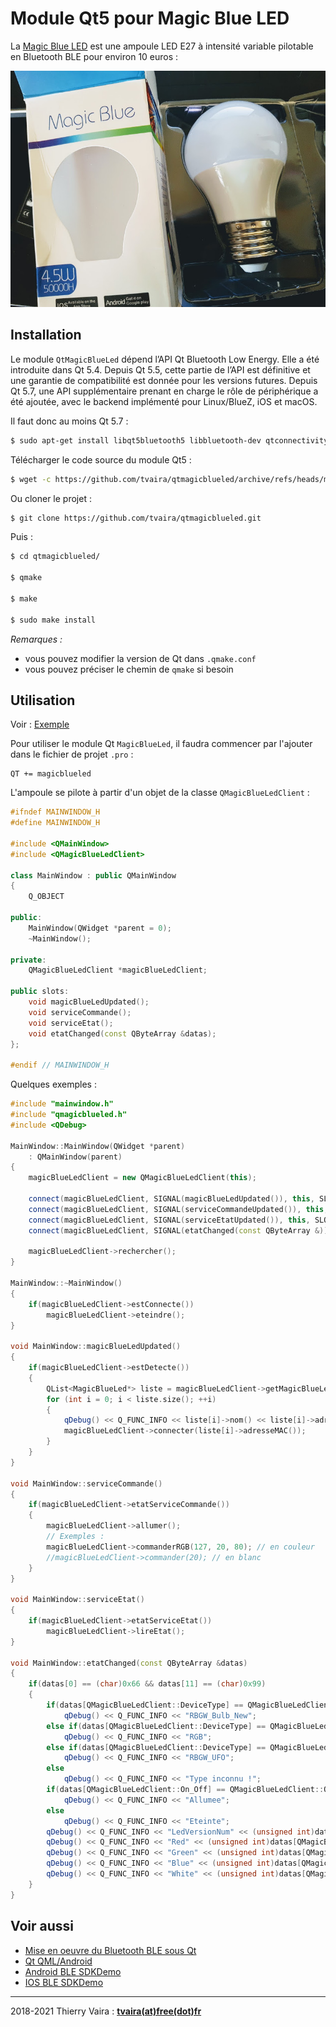 # Module Qt5 pour Magic Blue LED

La [Magic Blue LED](https://fr.gearbest.com/smart-light-bulb/pp_230349.html) est une ampoule LED E27 à intensité variable pilotable en Bluetooth BLE pour environ 10 euros :

![](./images/magicblue.jpg)

## Installation

Le module `QtMagicBlueLed` dépend l’API Qt Bluetooth Low Energy. Elle a été introduite dans Qt 5.4. Depuis Qt 5.5, cette partie de l’API est définitive et une garantie de compatibilité est donnée pour les versions futures. Depuis Qt 5.7, une API supplémentaire prenant en charge le rôle de périphérique a été ajoutée, avec le backend implémenté pour Linux/BlueZ, iOS et macOS.

Il faut donc au moins Qt 5.7 :

```sh
$ sudo apt-get install libqt5bluetooth5 libbluetooth-dev qtconnectivity5-dev qtconnectivity5-examples
```

Télécharger le code source du module Qt5 :

```sh
$ wget -c https://github.com/tvaira/qtmagicblueled/archive/refs/heads/main.zip
```

Ou cloner le projet :

```sh
$ git clone https://github.com/tvaira/qtmagicblueled.git
```

Puis :

```sh
$ cd qtmagicblueled/

$ qmake

$ make

$ sudo make install
```

_Remarques :_

- vous pouvez modifier la version de Qt dans `.qmake.conf`
- vous pouvez préciser le chemin de `qmake` si besoin

## Utilisation

Voir : [Exemple](https://github.com/tvaira/qtmagicblueled/tree/main/examples/MagicBlueLedClient)

Pour utiliser le module Qt `MagicBlueLed`, il faudra commencer par l'ajouter dans le fichier de projet `.pro` :

```
QT += magicblueled
```

L'ampoule se pilote à partir d'un objet de la classe `QMagicBlueLedClient` :

```cpp
#ifndef MAINWINDOW_H
#define MAINWINDOW_H

#include <QMainWindow>
#include <QMagicBlueLedClient>

class MainWindow : public QMainWindow
{
    Q_OBJECT

public:
    MainWindow(QWidget *parent = 0);
    ~MainWindow();

private:
    QMagicBlueLedClient *magicBlueLedClient;

public slots:
    void magicBlueLedUpdated();
    void serviceCommande();
    void serviceEtat();
    void etatChanged(const QByteArray &datas);
};

#endif // MAINWINDOW_H
```

Quelques exemples :

```cpp
#include "mainwindow.h"
#include "qmagicblueled.h"
#include <QDebug>

MainWindow::MainWindow(QWidget *parent)
    : QMainWindow(parent)
{
    magicBlueLedClient = new QMagicBlueLedClient(this);

    connect(magicBlueLedClient, SIGNAL(magicBlueLedUpdated()), this, SLOT(magicBlueLedUpdated()));
    connect(magicBlueLedClient, SIGNAL(serviceCommandeUpdated()), this, SLOT(serviceCommande()));
    connect(magicBlueLedClient, SIGNAL(serviceEtatUpdated()), this, SLOT(serviceEtat()));
    connect(magicBlueLedClient, SIGNAL(etatChanged(const QByteArray &)), this, SLOT(etatChanged(const QByteArray &)));

    magicBlueLedClient->rechercher();
}

MainWindow::~MainWindow()
{
    if(magicBlueLedClient->estConnecte())
        magicBlueLedClient->eteindre();
}

void MainWindow::magicBlueLedUpdated()
{
    if(magicBlueLedClient->estDetecte())
    {
        QList<MagicBlueLed*> liste = magicBlueLedClient->getMagicBlueLed();
        for (int i = 0; i < liste.size(); ++i)
        {
            qDebug() << Q_FUNC_INFO << liste[i]->nom() << liste[i]->adresseMAC();
            magicBlueLedClient->connecter(liste[i]->adresseMAC());
        }
    }
}

void MainWindow::serviceCommande()
{
    if(magicBlueLedClient->etatServiceCommande())
    {
        magicBlueLedClient->allumer();
        // Exemples :
        magicBlueLedClient->commanderRGB(127, 20, 80); // en couleur
        //magicBlueLedClient->commander(20); // en blanc
    }
}

void MainWindow::serviceEtat()
{
    if(magicBlueLedClient->etatServiceEtat())
        magicBlueLedClient->lireEtat();
}

void MainWindow::etatChanged(const QByteArray &datas)
{
    if(datas[0] == (char)0x66 && datas[11] == (char)0x99)
    {
        if(datas[QMagicBlueLedClient::DeviceType] == QMagicBlueLedClient::RBGW_Bulb_New)
            qDebug() << Q_FUNC_INFO << "RBGW_Bulb_New";
        else if(datas[QMagicBlueLedClient::DeviceType] == QMagicBlueLedClient::RGB)
            qDebug() << Q_FUNC_INFO << "RGB";
        else if(datas[QMagicBlueLedClient::DeviceType] == QMagicBlueLedClient::RBGW_UFO)
            qDebug() << Q_FUNC_INFO << "RBGW_UFO";
        else
            qDebug() << Q_FUNC_INFO << "Type inconnu !";
        if(datas[QMagicBlueLedClient::On_Off] == QMagicBlueLedClient::ON)
            qDebug() << Q_FUNC_INFO << "Allumee";
        else
            qDebug() << Q_FUNC_INFO << "Eteinte";
        qDebug() << Q_FUNC_INFO << "LedVersionNum" << (unsigned int)datas[QMagicBlueLedClient::LedVersionNum];
        qDebug() << Q_FUNC_INFO << "Red" << (unsigned int)datas[QMagicBlueLedClient::Red];
        qDebug() << Q_FUNC_INFO << "Green" << (unsigned int)datas[QMagicBlueLedClient::Green];
        qDebug() << Q_FUNC_INFO << "Blue" << (unsigned int)datas[QMagicBlueLedClient::Blue];
        qDebug() << Q_FUNC_INFO << "White" << (unsigned int)datas[QMagicBlueLedClient::White];
    }
}
```

## Voir aussi

- [Mise en oeuvre du Bluetooth BLE sous Qt](http://tvaira.free.fr/bts-sn/activites/activite-ble/activite-ble-qt.html#bluetooth-le-et-qt5)
- [Qt QML/Android](http://tvaira.free.fr/bts-sn/activites/activite-ble/activite-magic-ble-qt-android.html)
- [Android BLE SDKDemo](https://github.com/ZNEGGE-SDK/Android_BLE_SDKDemo)
- [IOS BLE SDKDemo](https://github.com/ZNEGGE-SDK/IOS_BLE_SDKDemo)

---
2018-2021 Thierry Vaira : **[tvaira(at)free(dot)fr](tvaira@free.fr)**

